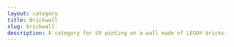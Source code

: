 ```yaml
---
layout: category
title: Brickwall
slug: brickwall
description: A category for UV pinting on a wall made of LEGO® bricks.
---
```

